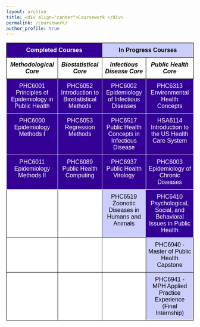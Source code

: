 ```yaml
---
layout: archive
title: <div align="center">Coursework </div>     
permalink: /coursework/
author_profile: true
---  
```

    
  
  
    
<style type="text/css">@media screen and (max-width: 767px) {.tg {width: auto !important;}.tg col {width: auto !important;}.tg-wrap {overflow-x: auto;-webkit-overflow-scrolling: touch;}}</style><div class="tg-wrap"><table style="border-collapse:collapse;border-color:#aabcfe;border-spacing:0" class="tg"><tbody><tr><td style="background-color:#340096;border-color:#080000;border-style:solid;border-width:1px;color:#FFF;font-family:Arial, sans-serif;font-size:16px;font-weight:bold;overflow:hidden;padding:10px 5px;text-align:center;vertical-align:top;word-break:normal" colspan="2"><span style="font-weight:bold;color:#FFF;background-color:#340096">Completed Courses</span></td><td style="background-color:#CBCEFB;border-color:#080000;border-style:solid;border-width:1px;color:#080000;font-family:Arial, sans-serif;font-size:16px;font-weight:bold;overflow:hidden;padding:10px 5px;text-align:center;vertical-align:top;word-break:normal" colspan="2"><span style="font-weight:bold;color:#000;background-color:#CBCEFB">In Progress Courses</span></td></tr><tr><td style="background-color:#FFF;border-color:#080000;border-style:solid;border-width:1px;color:#080000;font-family:Arial, sans-serif;font-size:16px;font-style:italic;font-weight:bold;overflow:hidden;padding:10px 5px;text-align:center;vertical-align:top;word-break:normal"><span style="font-weight:bold;font-style:italic;background-color:#FFF">Methodological Core</span></td><td style="background-color:#FFF;border-color:#080000;border-style:solid;border-width:1px;color:#080000;font-family:Arial, sans-serif;font-size:16px;font-style:italic;font-weight:bold;overflow:hidden;padding:10px 5px;text-align:center;vertical-align:top;word-break:normal"><span style="font-weight:bold;font-style:italic;background-color:#FFF">Biostatistical Core</span></td><td style="background-color:#FFF;border-color:#080000;border-style:solid;border-width:1px;color:#080000;font-family:Arial, sans-serif;font-size:16px;font-style:italic;font-weight:bold;overflow:hidden;padding:10px 5px;text-align:center;vertical-align:top;word-break:normal"><span style="font-weight:bold;font-style:italic;background-color:#FFF">Infectious Disease Core</span></td><td style="background-color:#FFF;border-color:#080000;border-style:solid;border-width:1px;color:#080000;font-family:Arial, sans-serif;font-size:16px;font-style:italic;font-weight:bold;overflow:hidden;padding:10px 5px;text-align:center;vertical-align:top;word-break:normal"><span style="font-weight:bold;font-style:italic;background-color:#FFF">Public Health Core</span></td></tr><tr><td style="background-color:#340096;border-color:#ffffff;border-style:solid;border-width:1px;color:#FFF;font-family:Arial, sans-serif;font-size:16px;overflow:hidden;padding:10px 5px;text-align:center;vertical-align:top;word-break:normal"><span style="color:#FFF;background-color:#340096">PHC6001 Principles of Epidemiology in Public Health</span></td><td style="background-color:#340096;border-color:#ffffff;border-style:solid;border-width:1px;color:#FFF;font-family:Arial, sans-serif;font-size:16px;overflow:hidden;padding:10px 5px;text-align:center;vertical-align:top;word-break:normal"><span style="color:#FFF;background-color:#340096">PHC6052 Introduction to Biostatistical Methods</span></td><td style="background-color:#340096;border-color:#ffffff;border-style:solid;border-width:1px;color:#FFF;font-family:Arial, sans-serif;font-size:16px;overflow:hidden;padding:10px 5px;text-align:center;vertical-align:top;word-break:normal"><span style="color:#FFF;background-color:#340096">PHC6002 Epidemiology of Infectious Diseases</span></td><td style="background-color:#340096;border-color:#ffffff;border-style:solid;border-width:1px;color:#FFF;font-family:Arial, sans-serif;font-size:16px;overflow:hidden;padding:10px 5px;text-align:center;vertical-align:top;word-break:normal"><span style="color:#FFF;background-color:#340096">PHC6313 Environmental Health Concepts</span></td></tr><tr><td style="background-color:#340096;border-color:#ffffff;border-style:solid;border-width:1px;color:#FFF;font-family:Arial, sans-serif;font-size:16px;overflow:hidden;padding:10px 5px;text-align:center;vertical-align:top;word-break:normal"><span style="color:#FFF;background-color:#340096">PHC6000 Epidemiology Methods I</span></td><td style="background-color:#340096;border-color:#ffffff;border-style:solid;border-width:1px;color:#FFF;font-family:Arial, sans-serif;font-size:16px;overflow:hidden;padding:10px 5px;text-align:center;vertical-align:top;word-break:normal"><span style="color:#FFF;background-color:#340096">PHC6053 Regression Methods</span></td><td style="background-color:#340096;border-color:#ffffff;border-style:solid;border-width:1px;color:#FFF;font-family:Arial, sans-serif;font-size:16px;overflow:hidden;padding:10px 5px;text-align:center;vertical-align:top;word-break:normal"><span style="color:#FFF;background-color:#340096">PHC6517 Public Health Concepts in Infectious Disease</span></td><td style="background-color:#340096;border-color:#ffffff;border-style:solid;border-width:1px;color:#FFF;font-family:Arial, sans-serif;font-size:16px;overflow:hidden;padding:10px 5px;text-align:center;vertical-align:top;word-break:normal"><span style="color:#FFF;background-color:#340096">HSA6114 Introduction to the US Health Care System</span></td></tr><tr><td style="background-color:#340096;border-color:#ffffff;border-style:solid;border-width:1px;color:#FFF;font-family:Arial, sans-serif;font-size:16px;overflow:hidden;padding:10px 5px;text-align:center;vertical-align:top;word-break:normal"><span style="color:#FFF;background-color:#340096">PHC6011 Epidemiology Methods II</span></td><td style="background-color:#340096;border-color:#ffffff;border-style:solid;border-width:1px;color:#FFF;font-family:Arial, sans-serif;font-size:16px;overflow:hidden;padding:10px 5px;text-align:center;vertical-align:top;word-break:normal"><span style="color:#FFF;background-color:#340096">PHC6089 Public Health Computing</span></td><td style="background-color:#340096;border-color:#ffffff;border-style:solid;border-width:1px;color:#FFF;font-family:Arial, sans-serif;font-size:16px;overflow:hidden;padding:10px 5px;text-align:center;vertical-align:top;word-break:normal"><span style="color:#FFF;background-color:#340096">PHC6937 Public Health Virology</span></td><td style="background-color:#340096;border-color:#ffffff;border-style:solid;border-width:1px;color:#FFF;font-family:Arial, sans-serif;font-size:16px;overflow:hidden;padding:10px 5px;text-align:center;vertical-align:top;word-break:normal"><span style="color:#FFF;background-color:#340096">PHC6003 Epidemiology of Chronic Diseases</span></td></tr><tr><td style="background-color:#FFF;border-color:#080000;border-style:solid;border-width:1px;color:#080000;font-family:Arial, sans-serif;font-size:16px;overflow:hidden;padding:10px 5px;text-align:center;vertical-align:top;word-break:normal"></td><td style="background-color:#FFF;border-color:#080000;border-style:solid;border-width:1px;color:#080000;font-family:Arial, sans-serif;font-size:16px;overflow:hidden;padding:10px 5px;text-align:center;vertical-align:top;word-break:normal"></td><td style="background-color:#CBCEFB;border-color:#080000;border-style:solid;border-width:1px;color:#080000;font-family:Arial, sans-serif;font-size:16px;overflow:hidden;padding:10px 5px;text-align:center;vertical-align:top;word-break:normal"><span style="color:#000;background-color:#CBCEFB">PHC6519 Zoonotic Diseases in Humans and Animals</span></td><td style="background-color:#340096;border-color:#ffffff;border-style:solid;border-width:1px;color:#FFF;font-family:Arial, sans-serif;font-size:16px;overflow:hidden;padding:10px 5px;text-align:center;vertical-align:top;word-break:normal"><span style="color:#FFF;background-color:#340096">PHC6410 Psychological, Social, and Behavioral Issues in Public Health</span></td></tr><tr><td style="background-color:#FFF;border-color:#080000;border-style:solid;border-width:1px;color:#080000;font-family:Arial, sans-serif;font-size:16px;overflow:hidden;padding:10px 5px;text-align:center;vertical-align:top;word-break:normal"></td><td style="background-color:#FFF;border-color:#080000;border-style:solid;border-width:1px;color:#080000;font-family:Arial, sans-serif;font-size:16px;overflow:hidden;padding:10px 5px;text-align:center;vertical-align:top;word-break:normal"></td><td style="background-color:#FFF;border-color:#080000;border-style:solid;border-width:1px;color:#080000;font-family:Arial, sans-serif;font-size:16px;overflow:hidden;padding:10px 5px;text-align:center;vertical-align:top;word-break:normal"></td><td style="background-color:#CBCEFB;border-color:#080000;border-style:solid;border-width:1px;color:#080000;font-family:Arial, sans-serif;font-size:16px;overflow:hidden;padding:10px 5px;text-align:center;vertical-align:top;word-break:normal"><span style="color:#000;background-color:#CBCEFB">PHC6940 - Master of Public Health Capstone</span></td></tr><tr><td style="background-color:#FFF;border-color:#080000;border-style:solid;border-width:1px;color:#080000;font-family:Arial, sans-serif;font-size:16px;overflow:hidden;padding:10px 5px;text-align:center;vertical-align:top;word-break:normal"></td><td style="background-color:#FFF;border-color:#080000;border-style:solid;border-width:1px;color:#080000;font-family:Arial, sans-serif;font-size:16px;overflow:hidden;padding:10px 5px;text-align:center;vertical-align:top;word-break:normal"></td><td style="background-color:#FFF;border-color:#080000;border-style:solid;border-width:1px;color:#080000;font-family:Arial, sans-serif;font-size:16px;overflow:hidden;padding:10px 5px;text-align:center;vertical-align:top;word-break:normal"></td><td style="background-color:#CBCEFB;border-color:#080000;border-style:solid;border-width:1px;color:#080000;font-family:Arial, sans-serif;font-size:16px;overflow:hidden;padding:10px 5px;text-align:center;vertical-align:top;word-break:normal"><span style="color:#000;background-color:#CBCEFB">PHC6941 - MPH Applied Practice Experience (Final Internship)</span></td></tr></tbody></table></div>
